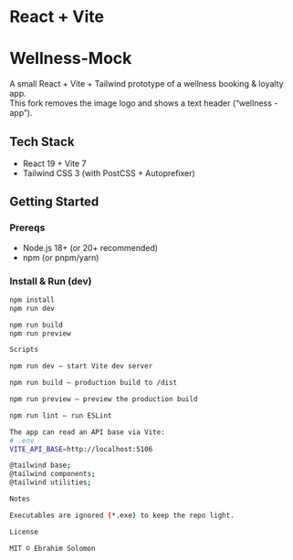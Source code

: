 # React + Vite
# Wellness-Mock

A small React + Vite + Tailwind prototype of a wellness booking & loyalty app.  
This fork removes the image logo and shows a text header (“wellness - app”).

## Tech Stack
- React 19 + Vite 7
- Tailwind CSS 3 (with PostCSS + Autoprefixer)

## Getting Started

### Prereqs
- Node.js 18+ (or 20+ recommended)
- npm (or pnpm/yarn)

### Install & Run (dev)
```bash
npm install
npm run dev

npm run build
npm run preview

Scripts

npm run dev – start Vite dev server

npm run build – production build to /dist

npm run preview – preview the production build

npm run lint – run ESLint

The app can read an API base via Vite:
# .env
VITE_API_BASE=http://localhost:5106

@tailwind base;
@tailwind components;
@tailwind utilities;

Notes

Executables are ignored (*.exe) to keep the repo light.

License

MIT © Ebrahim Solomon

